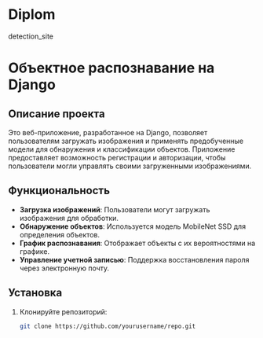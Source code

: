# Diplom
detection_site
# Объектное распознавание на Django

## Описание проекта
Это веб-приложение, разработанное на Django, позволяет пользователям загружать изображения и применять предобученные модели для обнаружения и классификации объектов. Приложение предоставляет возможность регистрации и авторизации, чтобы пользователи могли управлять своими загруженными изображениями.

## Функциональность
- **Загрузка изображений**: Пользователи могут загружать изображения для обработки.
- **Обнаружение объектов**: Используется модель MobileNet SSD для определения объектов.
- **График распознавания**: Отображает объекты с их вероятностями на графике.
- **Управление учетной записью**: Поддержка восстановления пароля через электронную почту.

## Установка
1. Клонируйте репозиторий:
   ```bash
   git clone https://github.com/yourusername/repo.git
